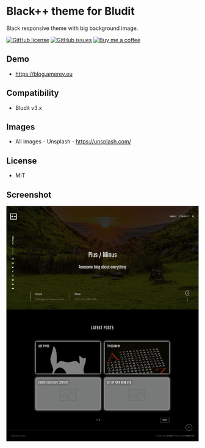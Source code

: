 # Black++ theme for Bludit

Black responsive theme with big background image.

<p>
  <a href="https://github.com/Amereyeu/bludit-theme"><img src="https://img.shields.io/badge/license-MIT-blue.svg?style=flat-square" alt="GitHub license"></a>
  <a href="https://github.com/Amereyeu/bludit-theme/issues"><img src="https://img.shields.io/github/issues/Amereyeu/bludit-theme?label=Issues" alt="GitHub issues" /></a>
  <a href="https://ko-fi.com/amerey"><img src="https://img.shields.io/badge/Buy%20me%20a%20coffee-$4-orange" alt="Buy me a coffee"></a>
</p>

## Demo

- https://blog.amerey.eu

## Compatibility

- Bludit v3.x

## Images

- All images - Unsplash - https://unsplash.com/

## License

- MIT

## Screenshot

![screenshot-Black++](screenshot.png)
